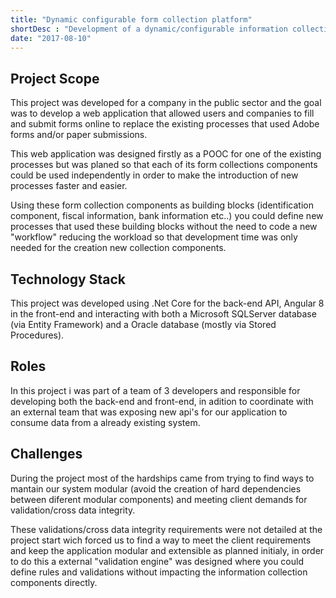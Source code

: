 ```yaml
---
title: "Dynamic configurable form collection platform"
shortDesc : "Development of a dynamic/configurable information collection and submission platform in the social sector."
date: "2017-08-10"
---
```

## Project Scope

This project was developed for a company in the public sector and the goal was to develop a web application that allowed users and companies to fill and submit forms online to replace the existing processes that used Adobe forms and/or paper submissions.

This web application was designed firstly as a POOC for one of the existing processes but was planed so that each of its form collections components could be used independently in order to make the introduction of new processes faster and easier.

Using these form collection components as building blocks (identification component, fiscal information, bank information etc..) you could define new processes that used these building blocks without the need to code a new "workflow" reducing the workload so that development time was only needed for the creation new collection components.

## Technology Stack

This project was developed using .Net Core for the back-end API, Angular 8 in the front-end and interacting with both a Microsoft SQLServer database (via Entity Framework) and a Oracle database (mostly via Stored Procedures).

## Roles

In this project i was part of a team of 3 developers and responsible for developing both the back-end and front-end, in adition to coordinate with an external team that was exposing new api's for our application to consume data from a already existing system.

## Challenges

During the project most of the hardships came from trying to find ways to mantain our system modular (avoid the creation of hard dependencies between diferent modular components) and meeting client demands for validation/cross data integrity.

These validations/cross data integrity requirements were not detailed at the project start wich forced us to find a way to meet the client requirements and keep the application modular and extensible as planned initialy, in order to do this a external "validation engine" was designed where you could define rules and validations without impacting the information collection components directly.